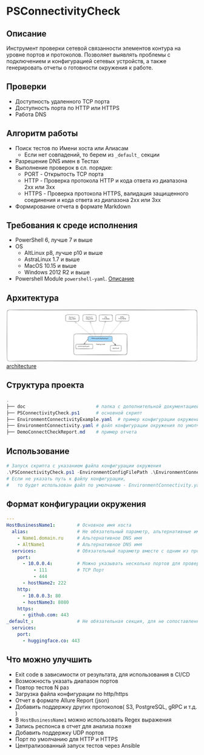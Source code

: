# PSConnectivityCheck

## Описание

Инструмент проверки сетевой связанности элементов контура на уровне портов и протоколов. Позволяет выявлять проблемы с подключением и конфигурацией сетевых устройств, а также генерировать отчеты о готовности окружения к работе.

## Проверки

- Доступность удаленного TCP порта
- Доступность порта по  HTTP или HTTPS
- Работа DNS

## Алгоритм работы

- Поиск тестов по Имени хоста или Алиасам
  - Если нет совпадений, то берем из `_default_` секции
- Разрешение DNS имен в Тестах
- Выполнение проверок в сл. порядке:
  - PORT - Открытость TCP порта
  - HTTP - Проверка протокола HTTP и кода ответа из диапазона 2xx или 3xx
  - HTTPS - Проверка протокола HTTPS, валидация защищенного соединения и кода ответа из диапазона 2xx или 3xx
- Формирование отчета в формате Markdown  

## Требования к среде исполнения

- PowerShell 6, лучше 7 и выше
- OS
  - AltLinux p8, лучше p10 и выше
  - AstraLinux 1.7 и выше
  - MacOS 10.15 и выше
  - Windows 2012 R2 и выше
- Powershell Module `powershell-yaml`. [Описание](doc/readme.md)

## Архитектура

![architecture](doc/architecture.png)
[architecture](doc/architecture.excalidraw)

## Структура проекта

```powershell
.
├── doc                          # папка с дополнительной документацией
├── PSConnectivityCheck.ps1      # основной скрипт
├── EnvironmentConnectivityExample.yaml  # пример конфигурации окружения
├── EnvironmentConnectivity.yaml # файл конфигурации окружения по умолчанию
├── DemoConnectCheckReport.md    # пример отчета
```

## Использование

```powershell
# Запуск скрипта с указанием файла конфигурации окружения
.\PSConnectivityCheck.ps1 -EnvironmentConfigFilePath .\EnvironmentConnectivityExample.yaml
# Если не указать путь к файлу конфигурации, 
#   то будет использован файл по умолчанию - EnvironmentConnectivity.yaml
```

## Формат конфигурации окружения

```yaml
---
HostBusinessName1:        # Основное имя хоста
  alias:                  # Не обязательный параметр, альтернативные имена хоста
    - Name1.domain.ru     # Альтернативное DNS имя
    - AltName1            # Альтернативное DNS имя
  services:               # Обязательный параметр вместе с одним из протоколов
    port:
      - 10.0.0.4:         # Можно указывать несколько портов для проверки
          - 111           # TCP Порт
          - 444
      - hostName2: 222
    http:
      - 10.0.0.3: 80
      - hostName3: 8080
    https:
      - github.com: 443
_default_:                # Не обязательная секция, для не сопоставленных хостов
  services:
    port:
      - huggingface.co: 443
```

## Что можно улучшить

- Exit code в зависимости от результата, для использования в CI/CD
- Возможность указать диапазон портов
- Повтор тестов N раз
- Загрузка файла конфигурации по http/https
- Отчет в формате Allure Report (json)
- Добавить поддержку других протоколов( S3, PostgreSQL, gRPC и т.д. )
- В `HostBusinessName1` можно использовать Regex выражения
- Запись респонса в отчет для анализа позже
- Добавить поддержку UDP портов
- Порт по умолчанию для HTTP и HTTPS
- Централизованный запуск тестов через Ansible
